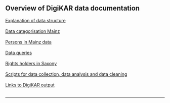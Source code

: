 <h2>Overview of DigiKAR data documentation</h2>

<a href="https://ieg-dhr.github.io/DigiKAR/1_DataStructure.html">Explanation of data structure</a><br><br>
<a href="https://ieg-dhr.github.io/DigiKAR/2_DataCategorisationMAINZ.html">Data categorisation Mainz</a><br><br>
<a href="https://ieg-dhr.github.io/DigiKAR/3_PersonsMAINZ.html">Persons in Mainz data</a><br><br>
<a href="https://ieg-dhr.github.io/DigiKAR/4_DataQueries.html">Data queries</a><br><br>
<a href="https://ieg-dhr.github.io/DigiKAR/7_RightsHoldersSAXONY.html">Rights holders in Saxony</a><br><br>
<a href="https://ieg-dhr.github.io/DigiKAR/9_Scripts.html">Scripts for data collection, data analysis and data cleaning</a><br><br>
<a href="https://ieg-dhr.github.io/DigiKAR/10_Links.html">Links to DigiKAR output</a><br><br>
<hr>
